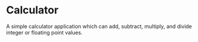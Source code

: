 Calculator
==========

A simple calculator application which can add, subtract, multiply, and divide integer or floating point values.
